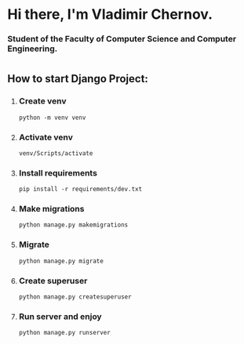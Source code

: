 # Hi there, I'm Vladimir Chernov.
### Student of the Faculty of Computer Science and Computer Engineering.
#
## How to start Django Project:
1. ### Create venv
   ```
   python -m venv venv
   ```
2. ### Activate venv
   ```
   venv/Scripts/activate
   ```
3. ### Install requirements
   ```
   pip install -r requirements/dev.txt
   ```
4. ### Make migrations
   ```
   python manage.py makemigrations
   ```
5. ### Migrate
   ```
   python manage.py migrate
   ```
6. ### Create superuser
   ```
   python manage.py createsuperuser
   ```
7. ### Run server and enjoy
   ```
   python manage.py runserver
   ```
